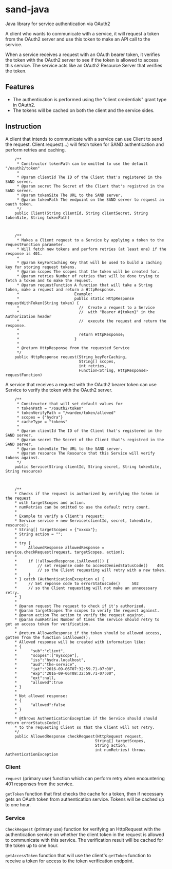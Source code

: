 # sand-java
Java library for service authentication via OAuth2

A client who wants to communicate with a service, it will request a token from the OAuth2 server and use this token to make an API call to the service.

When a service receives a request with an OAuth bearer token, it verifies the token with the OAuth2 server to see if the token is allowed to access this service. The service acts like an OAuth2 Resource Server that verifies the token.

## Features

* The authentication is performed using the "client credentials" grant type in OAuth2.
* The tokens will be cached on both the client and the service sides.

## Instruction


A client that intends to communicate with a service can use Client to send the request. Client.request(...) will fetch token for SAND authentication and perform retries and caching.
```
    /**
     * Constructor tokenPath can be omitted to use the default "/oauth2/token"
     *
     * @param clientId The ID of the Client that's registered in the SAND server.
     * @param secret The Secret of the Client that's registred in the SAND server.
     * @param tokenSite The URL to the SAND server.
     * @param tokenPath The endpoint on the SAND server to request an oauth token.
     */
    public Client(String clientId, String clientSecret, String tokenSite, String tokenPath)



    /**
     * Makes a Client request to a Service by applying a token to the requestFunction parameter.
     * Will fetch new tokens and perform retries (at least one) if the response is 401.
     *
     * @param keyForCaching Key that will be used to build a caching key for storing request tokens.
     * @param scopes The scopes that the token will be created for.
     * @param retries Number of retries that will be done trying to fetch a token and to make the request.
     * @param requestFunction A function that will take a String token, make a request and return a HttpResponse.
     *                        Example:
     *                        public static HttpResponse requestWithToken(String token) {
     *                          //  Create a request to a Service
     *                          //  with "Bearer #{token}" in the Authorization header
     *                          //  execute the request and return the response.
     *
     *                          return HttpResponse;
     *                        }
     *
     * @return HttpResponse from the requested Service
     */
    public HttpResponse request(String keyForCaching,
                                String[] scopes,
                                int retries,
                                Function<String, HttpResponse> requestFunction)
```

A service that receives a request with the OAuth2 bearer token can use Service to verify the token with the OAuth2 server.

```
    /**
     * Constructor that will set default values for
     * tokenPath = "/oauth2/token"
     * tokenVerifyPath = "/warden/token/allowed"
     * scopes = {"hydra"}
     * cacheType = "tokens"
     *
     * @param clientId The ID of the Client that's registered in the SAND server.
     * @param secret The Secret of the Client that's registred in the SAND server.
     * @param tokenSite The URL to the SAND server.
     * @param resource The Resource that this Service will verify tokens against.
     */
    public Service(String clientId, String secret, String tokenSite, String resource)
    
    
    
    /**
    * Checks if the request is authorized by verifying the token in the request
    * with targetScopes and action.
    * numRetries can be omitted to use the default retry count.
    *
    * Example to verify a Client's request:
    * Service service = new Service(clientId, secret, tokenSite, resource);
    * String[] targetScopes = {"xxxxx"};
    * String action = "";
    *
    * try {
    *     AllowedResponse allowedResponse = service.checkRequest(request, targetScopes, action);
    *
    *     if (!allowedResponse.isAllowed()) {
    *         // set response code to accessDeniedStatusCode()    401
    *         // so the Client requesting will retry with a new token.
    *     }
    * } catch (AuthenticationException e) {
    *     // Set reponse code to errorStatusCode()     502
    *     // so the Client requesting will not make an unnecessary retry.
    * }
    *
    * @param request The request to check if it's authorized.
    * @param targetScopes The scopes to verify the request against.
    * @param action The action to verify the request against.
    * @param numRetries Number of times the service should retry to get an access token for verification.
    *
    * @return AllowedResponse if the token should be allowed access, gotten from the function isAllowed();
    * Allowed response will be created with information like:
    * {
    *      "sub":"client",
    *      "scopes":["myscope"],
    *      "iss":"hydra.localhost",
    *      "aud":"the-service",
    *      "iat":"2016-09-06T07:32:59.71-07:00",
    *      "exp":"2016-09-06T08:32:59.71-07:00",
    *      "ext":null,
    *      "allowed":true
    * }
    *
    * Not allowed response:
    * {
    *      "allowed":false
    * }
    *
    * @throws AuthenticationException if the Service should should return errorStatusCode()
    * to the requesting Client so that the Client will not retry.
    */
    public AllowedResponse checkRequest(HttpRequest request,
                                       String[] targetScopes,
                                       String action,
                                       int numRetries) throws AuthenticationException
```

### Client

`request` (primary use) function which can perform retry when encountering 401 responses from the service.

`getToken` function that first checks the cache for a token, then if necessary gets an OAuth token from authentication service.
Tokens will be cached up to one hour.

### Service

`CheckRequest` (primary use) function for verifying an HttpRequest with the authentication service on whether the client token in the request is allowed to communicate with this service.
The verification result will be cached for the token up to one hour.

`getAccessToken` function that will use the client's `getToken` function to receive a token for access to the token verification endpoint.